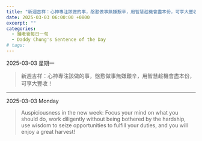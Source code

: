 ```yaml
---
title: "新週吉祥：心神專注該做的事，慇懃做事無嫌艱辛，用智慧趁機會盡本份，可享大豐收！ <br> Auspiciousness in the new week: Focus your mind on what you should do, work diligently without being bothered by the hardship, use wisdom to seize opportunities to fulfill your duties, and you will enjoy a great harvest!"
date: 2025-03-03 06:00:00 +0800
excerpt: ""
categories:
  - 鍾老爸每日一句
  - Daddy Chung's Sentence of the Day
# tags:
---
```


2025-03-03 星期一

> 新週吉祥：心神專注該做的事，慇懃做事無嫌艱辛，用智慧趁機會盡本份，可享大豐收！

---

2025-03-03 Monday

> Auspiciousness in the new week: Focus your mind on what you should do, work diligently without being bothered by the hardship, use wisdom to seize opportunities to fulfill your duties, and you will enjoy a great harvest!
